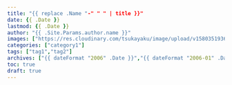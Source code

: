 ```yaml
---
title: "{{ replace .Name "-" " " | title }}"
date: {{ .Date }}
lastmod: {{ .Date }}
author: "{{ .Site.Params.author.name }}"
images: ["https://res.cloudinary.com/tsukayaku/image/upload/v1580351936/Blog-personal/thumbnail/default.jpg"]
categories: ["category1"]
tags: ["tag1","tag2"]
archives: ["{{ dateFormat "2006" .Date }}","{{ dateFormat "2006-01" .Date }}"]
toc: true
draft: true
---
```


